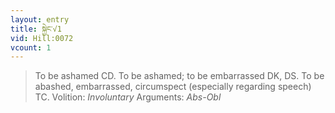 ```yaml
---
layout: entry
title: སྐྱེང་√1
vid: Hill:0072
vcount: 1
---
```

> To be ashamed CD\. To be ashamed; to be embarrassed DK, DS\. To be abashed, embarrassed, circumspect (especially regarding speech) TC\.
> Volition: _Involuntary_
> Arguments: _Abs-Obl_


